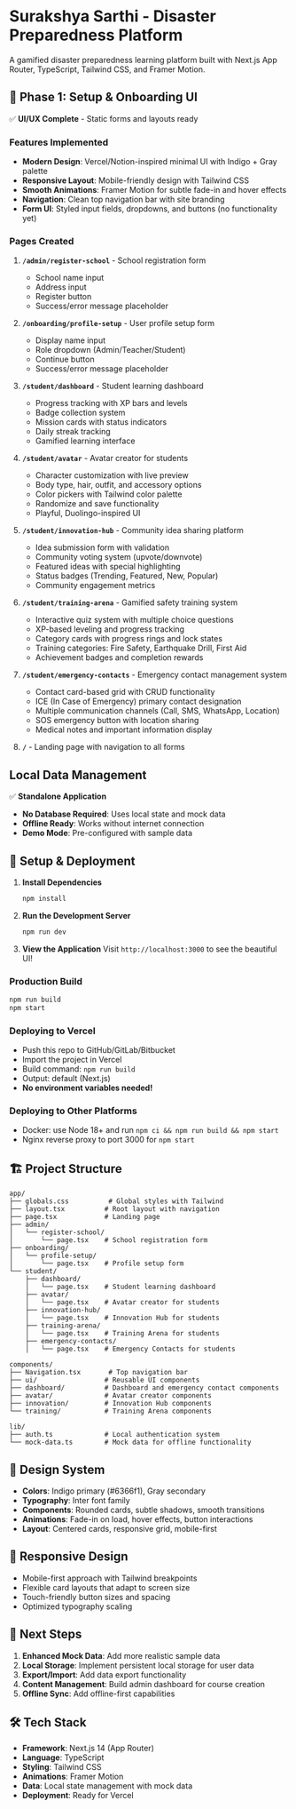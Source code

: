 # Surakshya Sarthi - Disaster Preparedness Platform

A gamified disaster preparedness learning platform built with Next.js App Router, TypeScript, Tailwind CSS, and Framer Motion.

## 🎯 Phase 1: Setup & Onboarding UI

✅ **UI/UX Complete** - Static forms and layouts ready

### Features Implemented

- **Modern Design**: Vercel/Notion-inspired minimal UI with Indigo + Gray palette
- **Responsive Layout**: Mobile-friendly design with Tailwind CSS
- **Smooth Animations**: Framer Motion for subtle fade-in and hover effects
- **Navigation**: Clean top navigation bar with site branding
- **Form UI**: Styled input fields, dropdowns, and buttons (no functionality yet)

### Pages Created

1. **`/admin/register-school`** - School registration form
   - School name input
   - Address input
   - Register button
   - Success/error message placeholder

2. **`/onboarding/profile-setup`** - User profile setup form
   - Display name input
   - Role dropdown (Admin/Teacher/Student)
   - Continue button
   - Success/error message placeholder

3. **`/student/dashboard`** - Student learning dashboard
   - Progress tracking with XP bars and levels
   - Badge collection system
   - Mission cards with status indicators
   - Daily streak tracking
   - Gamified learning interface

4. **`/student/avatar`** - Avatar creator for students
   - Character customization with live preview
   - Body type, hair, outfit, and accessory options
   - Color pickers with Tailwind color palette
   - Randomize and save functionality
   - Playful, Duolingo-inspired UI

5. **`/student/innovation-hub`** - Community idea sharing platform
   - Idea submission form with validation
   - Community voting system (upvote/downvote)
   - Featured ideas with special highlighting
   - Status badges (Trending, Featured, New, Popular)
   - Community engagement metrics

6. **`/student/training-arena`** - Gamified safety training system
   - Interactive quiz system with multiple choice questions
   - XP-based leveling and progress tracking
   - Category cards with progress rings and lock states
   - Training categories: Fire Safety, Earthquake Drill, First Aid
   - Achievement badges and completion rewards

7. **`/student/emergency-contacts`** - Emergency contact management system
   - Contact card-based grid with CRUD functionality
   - ICE (In Case of Emergency) primary contact designation
   - Multiple communication channels (Call, SMS, WhatsApp, Location)
   - SOS emergency button with location sharing
   - Medical notes and important information display

8. **`/`** - Landing page with navigation to all forms

## Local Data Management

✅ **Standalone Application**

- **No Database Required**: Uses local state and mock data
- **Offline Ready**: Works without internet connection
- **Demo Mode**: Pre-configured with sample data

## 🚀 Setup & Deployment

1. **Install Dependencies**
   ```bash
   npm install
   ```

2. **Run the Development Server**
   ```bash
   npm run dev
   ```

3. **View the Application**
   Visit `http://localhost:3000` to see the beautiful UI!

### Production Build

```bash
npm run build
npm start
```

### Deploying to Vercel

- Push this repo to GitHub/GitLab/Bitbucket
- Import the project in Vercel
- Build command: `npm run build`
- Output: default (Next.js)
- **No environment variables needed!**

### Deploying to Other Platforms

- Docker: use Node 18+ and run `npm ci && npm run build && npm start`
- Nginx reverse proxy to port 3000 for `npm start`

## 🏗️ Project Structure

```
app/
├── globals.css          # Global styles with Tailwind
├── layout.tsx          # Root layout with navigation
├── page.tsx            # Landing page
├── admin/
│   └── register-school/
│       └── page.tsx    # School registration form
├── onboarding/
│   └── profile-setup/
│       └── page.tsx    # Profile setup form
└── student/
    ├── dashboard/
    │   └── page.tsx    # Student learning dashboard
    ├── avatar/
    │   └── page.tsx    # Avatar creator for students
    ├── innovation-hub/
    │   └── page.tsx    # Innovation Hub for students
    ├── training-arena/
    │   └── page.tsx    # Training Arena for students
    ├── emergency-contacts/
    │   └── page.tsx    # Emergency Contacts for students

components/
├── Navigation.tsx       # Top navigation bar
├── ui/                 # Reusable UI components
├── dashboard/          # Dashboard and emergency contact components
├── avatar/             # Avatar creator components
├── innovation/         # Innovation Hub components
└── training/           # Training Arena components

lib/
├── auth.ts             # Local authentication system
└── mock-data.ts        # Mock data for offline functionality
```

## 🎨 Design System

- **Colors**: Indigo primary (#6366f1), Gray secondary
- **Typography**: Inter font family
- **Components**: Rounded cards, subtle shadows, smooth transitions
- **Animations**: Fade-in on load, hover effects, button interactions
- **Layout**: Centered cards, responsive grid, mobile-first

## 📱 Responsive Design

- Mobile-first approach with Tailwind breakpoints
- Flexible card layouts that adapt to screen size
- Touch-friendly button sizes and spacing
- Optimized typography scaling

## 🔄 Next Steps

1. **Enhanced Mock Data**: Add more realistic sample data
2. **Local Storage**: Implement persistent local storage for user data
3. **Export/Import**: Add data export functionality
4. **Content Management**: Build admin dashboard for course creation
5. **Offline Sync**: Add offline-first capabilities

## 🛠️ Tech Stack

- **Framework**: Next.js 14 (App Router)
- **Language**: TypeScript
- **Styling**: Tailwind CSS
- **Animations**: Framer Motion
- **Data**: Local state management with mock data
- **Deployment**: Ready for Vercel
#
